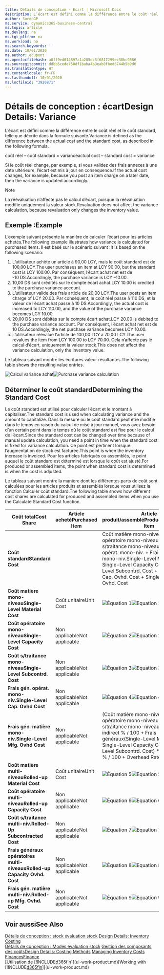 ```yaml
---
title: Détails de conception - Ecart | Microsoft Docs
description: L’écart est défini comme la différence entre le coût réel et le coût standard, telle que décrite dans la formule suivante.
author: SorenGP
ms.service: dynamics365-business-central
ms.topic: article
ms.devlang: na
ms.tgt_pltfrm: na
ms.workload: na
ms.search.keywords: ''
ms.date: 10/01/2020
ms.author: edupont
ms.openlocfilehash: a0ff9ed014897a1a285dc3f6817299ec38bc9886
ms.sourcegitcommit: ddbb5cede750df1baba4b3eab8fbed6744b5b9d6
ms.translationtype: HT
ms.contentlocale: fr-FR
ms.lasthandoff: 10/01/2020
ms.locfileid: "3920871"
---
```

# <a name="design-details-variance"></a><span data-ttu-id="ec1ae-103">Détails de conception : écart</span><span class="sxs-lookup"><span data-stu-id="ec1ae-103">Design Details: Variance</span></span>
<span data-ttu-id="ec1ae-104">L’écart est défini comme la différence entre le coût réel et le coût standard, telle que décrite dans la formule suivante.</span><span class="sxs-lookup"><span data-stu-id="ec1ae-104">Variance is defined as the difference between the actual cost and the standard cost, as described in the following formula.</span></span>  

 <span data-ttu-id="ec1ae-105">coût réel – coût standard = variance</span><span class="sxs-lookup"><span data-stu-id="ec1ae-105">actual cost – standard cost = variance</span></span>  

 <span data-ttu-id="ec1ae-106">Si le coût réel change, par exemple, si vous validez des frais annexes à une date ultérieure, l’écart est mis à jour en conséquence.</span><span class="sxs-lookup"><span data-stu-id="ec1ae-106">If the actual cost changes, for example, because you post an item charge on a later date, then the variance is updated accordingly.</span></span>  

> [!NOTE]  
>  <span data-ttu-id="ec1ae-107">La réévaluation n’affecte pas le calcul d’écart, puisque la réévaluation modifie uniquement la valeur stock.</span><span class="sxs-lookup"><span data-stu-id="ec1ae-107">Revaluation does not affect the variance calculation, because revaluation only changes the inventory value.</span></span>  

## <a name="example"></a><span data-ttu-id="ec1ae-108">Exemple :</span><span class="sxs-lookup"><span data-stu-id="ec1ae-108">Example</span></span>  
 <span data-ttu-id="ec1ae-109">L’exemple suivant présente la manière de calculer l’écart pour les articles achetés.</span><span class="sxs-lookup"><span data-stu-id="ec1ae-109">The following example illustrates how variance is calculated for purchased items.</span></span> <span data-ttu-id="ec1ae-110">Il est basé sur le scénario suivant :</span><span class="sxs-lookup"><span data-stu-id="ec1ae-110">It is based on the following scenario:</span></span>  

1.  <span data-ttu-id="ec1ae-111">L’utilisateur achète un article à 90,00 LCY, mais le coût standard est de 100,00 LCY.</span><span class="sxs-lookup"><span data-stu-id="ec1ae-111">The user purchases an item at LCY 90.00, but the standard cost is LCY 100.00.</span></span> <span data-ttu-id="ec1ae-112">Par conséquent, l’écart achat net est de -10 DS.</span><span class="sxs-lookup"><span data-stu-id="ec1ae-112">Accordingly, the purchase variance is LCY –10.00.</span></span>  
2.  <span data-ttu-id="ec1ae-113">10,00 DS sont crédités sur le compte écart achat.</span><span class="sxs-lookup"><span data-stu-id="ec1ae-113">LCY 10.00 is credited to the purchase variance account.</span></span>  
3.  <span data-ttu-id="ec1ae-114">L’utilisateur valide des frais article de 20,00 LCY.</span><span class="sxs-lookup"><span data-stu-id="ec1ae-114">The user posts an item charge of LCY 20.00.</span></span> <span data-ttu-id="ec1ae-115">Par conséquent, le coût réel passe à 110 DS, et la valeur de l’écart achat passe à 10 DS.</span><span class="sxs-lookup"><span data-stu-id="ec1ae-115">Accordingly, the actual cost is increased to LCY 110.00, and the value of the purchase variance becomes LCY 10.00.</span></span>  
4.  <span data-ttu-id="ec1ae-116">20,00 DS sont débités sur le compte écart achat.</span><span class="sxs-lookup"><span data-stu-id="ec1ae-116">LCY 20.00 is debited to the purchase variance account.</span></span> <span data-ttu-id="ec1ae-117">Par conséquent, l’écart achat net est de 10 DS.</span><span class="sxs-lookup"><span data-stu-id="ec1ae-117">Accordingly, the net purchase variance becomes LCY 10.00.</span></span>  
5.  <span data-ttu-id="ec1ae-118">L’utilisateur réévalue l’article de 100,00 LCY à 70,00 LCY.</span><span class="sxs-lookup"><span data-stu-id="ec1ae-118">The user revalues the item from LCY 100.00 to LCY 70.00.</span></span> <span data-ttu-id="ec1ae-119">Cela n’affecte pas le calcul d’écart, uniquement la valeur stock.</span><span class="sxs-lookup"><span data-stu-id="ec1ae-119">This does not affect the variance calculation, only the inventory value.</span></span>  

 <span data-ttu-id="ec1ae-120">Le tableau suivant montre les écritures valeur résultantes.</span><span class="sxs-lookup"><span data-stu-id="ec1ae-120">The following table shows the resulting value entries.</span></span>  

 <span data-ttu-id="ec1ae-121">![Calcul variance achat](media/design_details_inventory_costing_11_purchase_variance.png "Calcul variance achat")</span><span class="sxs-lookup"><span data-stu-id="ec1ae-121">![Purchase variance calculation](media/design_details_inventory_costing_11_purchase_variance.png "Purchase variance calculation")</span></span>  

## <a name="determining-the-standard-cost"></a><span data-ttu-id="ec1ae-122">Déterminer le coût standard</span><span class="sxs-lookup"><span data-stu-id="ec1ae-122">Determining the Standard Cost</span></span>  
 <span data-ttu-id="ec1ae-123">Le coût standard est utilisé pour calculer l’écart et le montant à capitaliser.</span><span class="sxs-lookup"><span data-stu-id="ec1ae-123">The standard cost is used when calculating variance and the amount to capitalize.</span></span> <span data-ttu-id="ec1ae-124">Dans la mesure où le coût standard peut être modifié dans le temps en raison du calcul de mise à jour manuel, vous avez besoin d’un certain point dans le temps où le coût standard est fixe pour le calcul de l’écart.</span><span class="sxs-lookup"><span data-stu-id="ec1ae-124">Since the standard cost can be changed over time because of manual update calculation, you need a point in time when the standard cost is fixed for variance calculation.</span></span> <span data-ttu-id="ec1ae-125">Ce point est pertinent lorsque l’augmentation de stock est facturée.</span><span class="sxs-lookup"><span data-stu-id="ec1ae-125">This point is when the inventory increase is invoiced.</span></span> <span data-ttu-id="ec1ae-126">Pour les articles fabriqués ou assemblés, le point auquel le coût standard est déterminé est lorsque le coût est ajusté.</span><span class="sxs-lookup"><span data-stu-id="ec1ae-126">For produced or assembled items, the point when standard cost is determined is when the cost is adjusted.</span></span>  

 <span data-ttu-id="ec1ae-127">Le tableau suivant montre la manière dont les différentes parts de coût sont calculées pour les articles produits et assemblés lorsque vous utilisez la fonction Calculer coût standard.</span><span class="sxs-lookup"><span data-stu-id="ec1ae-127">The following table shows how different cost shares are calculated for produced and assembled items when you use the Calculate Standard Cost function.</span></span>  

|<span data-ttu-id="ec1ae-128">Coût total</span><span class="sxs-lookup"><span data-stu-id="ec1ae-128">Cost Share</span></span>|<span data-ttu-id="ec1ae-129">Article acheté</span><span class="sxs-lookup"><span data-stu-id="ec1ae-129">Purchased Item</span></span>|<span data-ttu-id="ec1ae-130">Article produit/assemblé</span><span class="sxs-lookup"><span data-stu-id="ec1ae-130">Produced/Assembled Item</span></span>|  
|----------------|--------------------|------------------------------|  
|<span data-ttu-id="ec1ae-131">**Coût standard**</span><span class="sxs-lookup"><span data-stu-id="ec1ae-131">**Standard Cost**</span></span>||<span data-ttu-id="ec1ae-132">Coût matière mono-niveau + Coût opératoire mono-niveau + Coût s/traitance mono-niveau + Frais gén. opérat. mono-niv. + Frais gén. matière mono-niv.</span><span class="sxs-lookup"><span data-stu-id="ec1ae-132">Single-Level Material Cost + Single-Level Capacity Cost + Single-Level Subcontrd. Cost + Single-Level Cap. Ovhd. Cost + Single-Level Mfg. Ovhd. Cost</span></span>|  
|<span data-ttu-id="ec1ae-133">**Coût matière mono-niveau**</span><span class="sxs-lookup"><span data-stu-id="ec1ae-133">**Single-Level Material Cost**</span></span>|<span data-ttu-id="ec1ae-134">Coût unitaire</span><span class="sxs-lookup"><span data-stu-id="ec1ae-134">Unit Cost</span></span>|<span data-ttu-id="ec1ae-135">![Équation 1](media/design_details_inventory_costing_11_equation_1.png "Équation 1")</span><span class="sxs-lookup"><span data-stu-id="ec1ae-135">![Equation 1](media/design_details_inventory_costing_11_equation_1.png "Equation 1")</span></span>|  
|<span data-ttu-id="ec1ae-136">**Coût opératoire mono-niveau**</span><span class="sxs-lookup"><span data-stu-id="ec1ae-136">**Single-Level Capacity Cost**</span></span>|<span data-ttu-id="ec1ae-137">Non applicable</span><span class="sxs-lookup"><span data-stu-id="ec1ae-137">Not applicable</span></span>|<span data-ttu-id="ec1ae-138">![Équation 2](media/design_details_inventory_costing_11_equation_2.png "Équation 2")</span><span class="sxs-lookup"><span data-stu-id="ec1ae-138">![Equation 2](media/design_details_inventory_costing_11_equation_2.png "Equation 2")</span></span>|  
|<span data-ttu-id="ec1ae-139">**Coût s/traitance mono-niveau**</span><span class="sxs-lookup"><span data-stu-id="ec1ae-139">**Single-Level Subcontrd. Cost**</span></span>|<span data-ttu-id="ec1ae-140">Non applicable</span><span class="sxs-lookup"><span data-stu-id="ec1ae-140">Not applicable</span></span>|<span data-ttu-id="ec1ae-141">![Équation 3](media/design_details_inventory_costing_11_equation_3.png "Équation 3")</span><span class="sxs-lookup"><span data-stu-id="ec1ae-141">![Equation 3](media/design_details_inventory_costing_11_equation_3.png "Equation 3")</span></span>|  
|<span data-ttu-id="ec1ae-142">**Frais gén. opérat. mono-niv.**</span><span class="sxs-lookup"><span data-stu-id="ec1ae-142">**Single-Level Cap. Ovhd Cost**</span></span>|<span data-ttu-id="ec1ae-143">Non applicable</span><span class="sxs-lookup"><span data-stu-id="ec1ae-143">Not applicable</span></span>|<span data-ttu-id="ec1ae-144">![Équation 4](media/design_details_inventory_costing_11_equation_4.png "Équation 4")</span><span class="sxs-lookup"><span data-stu-id="ec1ae-144">![Equation 4](media/design_details_inventory_costing_11_equation_4.png "Equation 4")</span></span>|  
|<span data-ttu-id="ec1ae-145">**Frais gén. matière mono-niv.**</span><span class="sxs-lookup"><span data-stu-id="ec1ae-145">**Single-Level Mfg. Ovhd Cost**</span></span>|<span data-ttu-id="ec1ae-146">Non applicable</span><span class="sxs-lookup"><span data-stu-id="ec1ae-146">Not applicable</span></span>|<span data-ttu-id="ec1ae-147">(Coût matière mono-niveau + Coût opératoire mono-niveau + Coût s/traitance mono-niveau) \* Coût indirect % / 100 + Frais généraux</span><span class="sxs-lookup"><span data-stu-id="ec1ae-147">(Single-Level Material Cost + Single-Level Capacity Cost + Single-Level Subcontrd. Cost) \* Indirect Cost % / 100 + Overhead Rate</span></span>|  
|<span data-ttu-id="ec1ae-148">**Coût matière multi-niveau**</span><span class="sxs-lookup"><span data-stu-id="ec1ae-148">**Rolled-up Material Cost**</span></span>|<span data-ttu-id="ec1ae-149">Coût unitaire</span><span class="sxs-lookup"><span data-stu-id="ec1ae-149">Unit Cost</span></span>|<span data-ttu-id="ec1ae-150">![Équation 5](media/design_details_inventory_costing_11_equation_5.png "Équation 5")</span><span class="sxs-lookup"><span data-stu-id="ec1ae-150">![Equation 5](media/design_details_inventory_costing_11_equation_5.png "Equation 5")</span></span>|  
|<span data-ttu-id="ec1ae-151">**Coût opératoire multi-niveau**</span><span class="sxs-lookup"><span data-stu-id="ec1ae-151">**Rolled-up Capacity Cost**</span></span>|<span data-ttu-id="ec1ae-152">Non applicable</span><span class="sxs-lookup"><span data-stu-id="ec1ae-152">Not applicable</span></span>|<span data-ttu-id="ec1ae-153">![Équation 6](media/design_details_inventory_costing_11_equation_6.png "Équation 6")</span><span class="sxs-lookup"><span data-stu-id="ec1ae-153">![Equation 6](media/design_details_inventory_costing_11_equation_6.png "Equation 6")</span></span>|  
|<span data-ttu-id="ec1ae-154">**Coût s/traitance multi-niv.**</span><span class="sxs-lookup"><span data-stu-id="ec1ae-154">**Rolled-Up Subcontracted Cost**</span></span>|<span data-ttu-id="ec1ae-155">Non applicable</span><span class="sxs-lookup"><span data-stu-id="ec1ae-155">Not applicable</span></span>|<span data-ttu-id="ec1ae-156">![Équation 7](media/design_details_inventory_costing_11_equation_7.png "Équation 7")</span><span class="sxs-lookup"><span data-stu-id="ec1ae-156">![Equation 7](media/design_details_inventory_costing_11_equation_7.png "Equation 7")</span></span>|  
|<span data-ttu-id="ec1ae-157">**Frais généraux opératoires multi-niveaux**</span><span class="sxs-lookup"><span data-stu-id="ec1ae-157">**Rolled-up Capacity Ovhd. Cost**</span></span>|<span data-ttu-id="ec1ae-158">Non applicable</span><span class="sxs-lookup"><span data-stu-id="ec1ae-158">Not applicable</span></span>|<span data-ttu-id="ec1ae-159">![Équation 8](media/design_details_inventory_costing_11_equation_8.png "Équation 8")</span><span class="sxs-lookup"><span data-stu-id="ec1ae-159">![Equation 8](media/design_details_inventory_costing_11_equation_8.png "Equation 8")</span></span>|  
|<span data-ttu-id="ec1ae-160">**Frais gén. matière multi-niv.**</span><span class="sxs-lookup"><span data-stu-id="ec1ae-160">**Rolled-up Mfg. Ovhd. Cost**</span></span>|<span data-ttu-id="ec1ae-161">Non applicable</span><span class="sxs-lookup"><span data-stu-id="ec1ae-161">Not applicable</span></span>|<span data-ttu-id="ec1ae-162">![Équation 9](media/design_details_inventory_costing_11_equation_9.png "Équation 9")</span><span class="sxs-lookup"><span data-stu-id="ec1ae-162">![Equation 9](media/design_details_inventory_costing_11_equation_9.png "Equation 9")</span></span>|  

## <a name="see-also"></a><span data-ttu-id="ec1ae-163">Voir aussi</span><span class="sxs-lookup"><span data-stu-id="ec1ae-163">See Also</span></span>  
 <span data-ttu-id="ec1ae-164">[Détails de conception : stock évaluation stock](design-details-inventory-costing.md) </span><span class="sxs-lookup"><span data-stu-id="ec1ae-164">[Design Details: Inventory Costing](design-details-inventory-costing.md) </span></span>  
 <span data-ttu-id="ec1ae-165">[Détails de conception : Modes évaluation stock](design-details-costing-methods.md) [Gestion des composants des coûts](finance-manage-inventory-costs.md)</span><span class="sxs-lookup"><span data-stu-id="ec1ae-165">[Design Details: Costing Methods](design-details-costing-methods.md) [Managing Inventory Costs](finance-manage-inventory-costs.md)</span></span>  
 [<span data-ttu-id="ec1ae-166">Finances</span><span class="sxs-lookup"><span data-stu-id="ec1ae-166">Finance</span></span>](finance.md)  
 <span data-ttu-id="ec1ae-167">[Utilisation de [!INCLUDE[d365fin](includes/d365fin_md.md)]](ui-work-product.md)</span><span class="sxs-lookup"><span data-stu-id="ec1ae-167">[Working with [!INCLUDE[d365fin](includes/d365fin_md.md)]](ui-work-product.md)</span></span>
